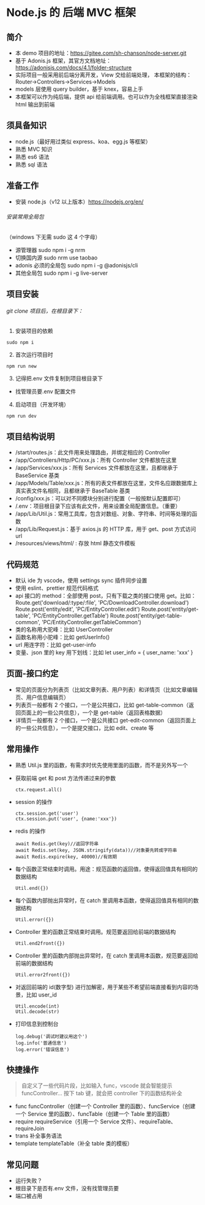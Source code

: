 # Node.js 的 后端 MVC 框架

## 简介

- 本 demo 项目的地址：https://gitee.com/sh-chanson/node-server.git
- 基于 Adonis.js 框架，其官方文档地址：https://adonisjs.com/docs/4.1/folder-structure
- 实际项目一般采用前后端分离开发，View 交给前端处理， 本框架的结构：Router->Controllers->Services->Models
- models 层使用 query builder，基于 knex，容易上手
- 本框架可以作为纯后端，提供 api 给前端调用。也可以作为全栈框架直接渲染 html 输出到前端

## 须具备知识

- node.js（最好用过类似 express、koa、egg.js 等框架）
- 熟悉 MVC 知识
- 熟悉 es6 语法
- 熟悉 sql 语法

## 准备工作

- 安装 node.js（v12 以上版本）https://nodejs.org/en/

###### 安装常用全局包

（windows 下无需 sudo 这 4 个字母）

- 源管理器
  sudo npm i -g nrm
- 切换国内源
  sudo nrm use taobao
- adonis 必须的全局包
  sudo npm i -g @adonisjs/cli
- 其他全局包
  sudo npm i -g live-server

## 项目安装

###### git clone 项目后，在根目录下：

1. 安装项目的依赖

```
sudo npm i
```

2. 首次运行项目时

```
npm run new
```

3. 记得把.env 文件复制到项目根目录下

- 找管理员要.env 配置文件

4. 启动项目（开发环境）

```
npm run dev
```

## 项目结构说明

- /start/routes.js：此文件用来处理路由，并绑定相应的 Controller
- /app/Controllers/Http/PC/xxx.js：所有 Controller 文件都放在这里
- /app/Services/xxx.js：所有 Services 文件都放在这里，且都继承于 BaseService 基类
- /app/Models/Table/xxx.js：所有的表文件都放在这里，文件名应跟数据库上真实表文件名相同，且都继承于 BaseTable 基类
- /config/xxx.js：可以对不同模块分别进行配置（一般按默认配置即可）
- /.env：项目根目录下应该有此文件，用来设置全局配置信息。（重要）
- /app/Lib/Util.js：常用工具库，包含对数组、对象、字符串、时间等处理的函数
- /app/Lib/Request.js：基于 axios.js 的 HTTP 库，用于 get、post 方式访问 url
- /resources/views/html/ : 存放 html 静态文件模板

## 代码规范

- 默认 ide 为 vscode，使用 settings sync 插件同步设置
- 使用 eslint、prettier 规范代码格式
- api 接口的 method：全部使用 post，只有下载之类的接口使用 get。比如：
  Route.get('download/:type/:file', 'PC/DownloadController.download')
  Route.post('entity/edit', 'PC/EntityController.edit')
  Route.post('entity/get-table', 'PC/EntityController.getTable')
  Route.post('entity/get-table-common', 'PC/EntityController.getTableCommon')
- 类的名称用大驼峰：比如 UserController
- 函数名称用小驼峰：比如 getUserInfo()
- url 用连字符：比如 get-user-info
- 变量、json 里的 key 用下划线：比如 let user_info = { user_name: 'xxx' }

## 页面-接口约定

- 常见的页面分为列表页（比如文章列表、用户列表）和详情页（比如文章编辑页、用户信息编辑页）
- 列表页一般都有 2 个接口，一个是公共接口，比如 get-table-common（返回页面上的一些公共信息），一个是 get-table（返回表格数据）
- 详情页一般都有 2 个接口，一个是公共接口 get-edit-common（返回页面上的一些公共信息），一个是提交接口，比如 edit、create 等

## 常用操作

- 熟悉 Util.js 里的函数，有需求时优先使用里面的函数，而不是另外写一个

- 获取前端 get 和 post 方法传递过来的参数

  ```
  ctx.request.all()
  ```

- session 的操作
  ```
  ctx.session.get('user')
  ctx.session.put('user', {name:'xxx'})
  ```
- redis 的操作

  ```
  await Redis.get(key)//返回字符串
  await Redis.set(key, JSON.stringify(data))//对象要先转成字符串
  await Redis.expire(key, 40000)//有效期
  ```

- 每个函数正常结束时调用。用途：规范函数的返回值，使得返回值具有相同的数据结构

  ```
  Util.end({})
  ```

- 每个函数内部抛出异常时，在 catch 里调用本函数，使得返回值具有相同的数据结构
  ```
  Util.error({})
  ```
- Controller 里的函数正常结束时调用。规范要返回给前端的数据结构
  ```
  Util.end2front({})
  ```
- Controller 里的函数内部抛出异常时，在 catch 里调用本函数，规范要返回给前端的数据结构
  ```
  Util.error2front({})
  ```
- 对返回前端的 id(数字型) 进行加解密，用于某些不希望前端直接看到内容的场景，比如 user_id
  ```
  Util.encode(int)
  Util.decode(str)
  ```
- 打印信息到控制台

  ```
  log.debug('调试时建议用这个')
  log.info('普通信息')
  log.error('错误信息')
  ```

## 快捷操作

> 自定义了一些代码片段，比如输入 func，vscode 就会智能提示 funcController... 按下 tab 键，就会把 controller 下的函数结构补全

- func
  funcController（创建一个 Controller 里的函数）、funcService（创建一个 Service 里的函数）、funcTable（创建一个 Table 里的函数）
- require
  requireService（引用一个 Service 文件）、requireTable、requireJoin
- trans
  补全事务语法
- template
  templateTable（补全 table 类的模板）

## 常见问题

- 运行失败？
- 根目录下是否有.env 文件，没有找管理员要
- 端口被占用
